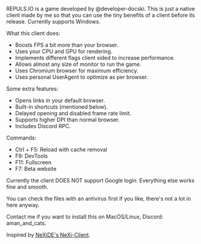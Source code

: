 REPULS.IO is a game developed by @developer-docski. This is just a native client made by me so that you can use the tiny benefits of a client before its release. Currently supports Windows. 

What this client does:
- Boosts FPS a bit more than your browser.
- Uses your CPU and GPU for rendering.
- Implements different flags client sided to increase performance.
- Allows almost any size of monitor to run the game.
- Uses Chromium browser for maximum efficiency.
- Uses personal UserAgent to optimize as per browser.

Some extra features:
- Opens links in your default browser.
- Built-in shortcuts (mentioned below).
- Delayed opening and disabled frame rate limit.
- Supports higher DPI than normal browser.
- Includes Discord RPC.
  
Commands:
- Ctrl + F5: Reload with cache removal
- F9: DevTools
- F11: Fullscreen
- F7: Beta website

Currently the client DOES NOT support Google login. Everything else works fine and smooth.

You can check the files with an antivirus first if you like, there's not a lot in here anyway.

Contact me if you want to install this on MacOS/Linux, Discord: aman_and_cats.

Inspired by [NeXiDE's NeXi-Client](https://github.com/NeXi-Client/NeXi-Client).
